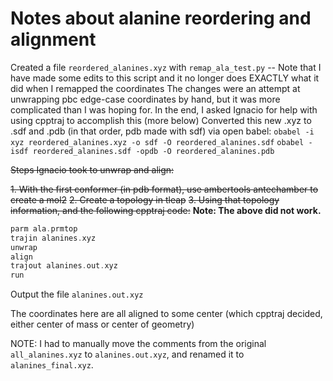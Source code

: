 # Notes about alanine reordering and alignment

Created a file `reordered_alanines.xyz` with `remap_ala_test.py` -- Note that I have made some edits to this script and it no longer does EXACTLY what it did when I remapped the coordinates
The changes were an attempt at unwrapping pbc edge-case coordinates by hand, but it was more complicated than I was hoping for. In the end, I asked Ignacio for help with using cpptraj to accomplish this (more below)
Converted this new .xyz to .sdf and .pdb (in that order, pdb made with sdf) via open babel:
`obabel -i xyz reordered_alanines.xyz -o sdf -O reordered_alanines.sdf`
`obabel -isdf reordered_alanines.sdf -opdb -O reordered_alanines.pdb`

~~Steps Ignacio took to unwrap and align:~~

~~1. With the first conformer (in pdb format), use ambertools antechamber to create a mol2~~
~~2. Create a topology in tleap~~
~~3. Using that topology information, and the following cpptraj code:~~
**Note: The above did not work.**

```cpp
parm ala.prmtop
trajin alanines.xyz
unwrap
align
trajout alanines.out.xyz
run
```

Output the file `alanines.out.xyz`

The coordinates here are all aligned to some center (which cpptraj decided, either center of mass or center of geometry)

NOTE: I had to manually move the comments from the original `all_alanines.xyz` to `alanines.out.xyz`, and renamed it to `alanines_final.xyz`.

